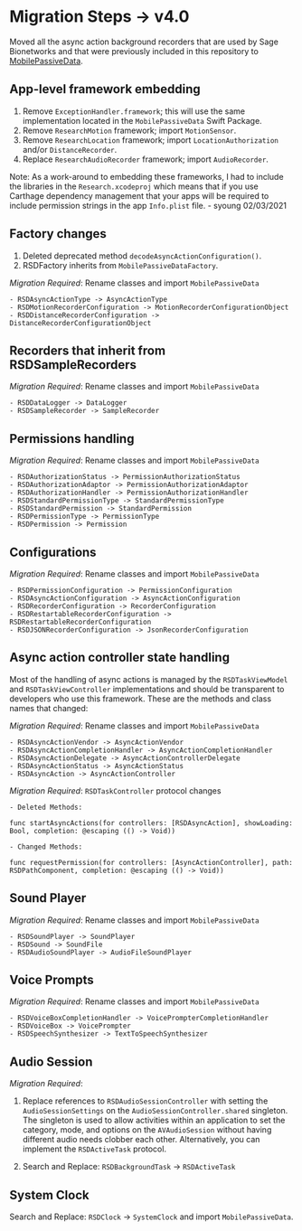 #   Migration Steps -> v4.0

Moved all the async action background recorders that are used by Sage Bionetworks and that were previously
included in this repository to [MobilePassiveData](https://github.com/Sage-Bionetworks/MobilePassiveData-SDK.git).

## App-level framework embedding

1. Remove `ExceptionHandler.framework`; this will use the same implementation located in the
`MobilePassiveData` Swift Package.
2. Remove `ResearchMotion` framework; import `MotionSensor`. 
3. Remove `ResearchLocation` framework; import `LocationAuthorization` and/or `DistanceRecorder`. 
4. Replace `ResearchAudioRecorder` framework; import `AudioRecorder`.

Note: As a work-around to embedding these frameworks, I had to include the libraries in the 
`Research.xcodeproj` which means that if you use Carthage dependency management that your apps will be
required to include permission strings in the app `Info.plist` file. - syoung 02/03/2021

## Factory changes

1. Deleted deprecated method `decodeAsyncActionConfiguration()`.
2. RSDFactory inherits from `MobilePassiveDataFactory`.

*Migration Required*: Rename classes and import `MobilePassiveData`

    - RSDAsyncActionType -> AsyncActionType
    - RSDMotionRecorderConfiguration -> MotionRecorderConfigurationObject
    - RSDDistanceRecorderConfiguration -> DistanceRecorderConfigurationObject

## Recorders that inherit from RSDSampleRecorders

*Migration Required*: Rename classes and import `MobilePassiveData`

    - RSDDataLogger -> DataLogger
    - RSDSampleRecorder -> SampleRecorder

## Permissions handling

*Migration Required*: Rename classes and import `MobilePassiveData`

    - RSDAuthorizationStatus -> PermissionAuthorizationStatus
    - RSDAuthorizationAdaptor -> PermissionAuthorizationAdaptor
    - RSDAuthorizationHandler -> PermissionAuthorizationHandler
    - RSDStandardPermissionType -> StandardPermissionType
    - RSDStandardPermission -> StandardPermission
    - RSDPermissionType -> PermissionType
    - RSDPermission -> Permission
    
## Configurations

*Migration Required*: Rename classes and import `MobilePassiveData`

    - RSDPermissionConfiguration -> PermissionConfiguration
    - RSDAsyncActionConfiguration -> AsyncActionConfiguration
    - RSDRecorderConfiguration -> RecorderConfiguration
    - RSDRestartableRecorderConfiguration -> RSDRestartableRecorderConfiguration
    - RSDJSONRecorderConfiguration -> JsonRecorderConfiguration

## Async action controller state handling

Most of the handling of async actions is managed by the `RSDTaskViewModel` and `RSDTaskViewController`
implementations and should be transparent to developers who use this framework. These are the methods and
class names that changed:

*Migration Required*: Rename classes and import `MobilePassiveData`

    - RSDAsyncActionVendor -> AsyncActionVendor
    - RSDAsyncActionCompletionHandler -> AsyncActionCompletionHandler
    - RSDAsyncActionDelegate -> AsyncActionControllerDelegate
    - RSDAsyncActionStatus -> AsyncActionStatus
    - RSDAsyncAction -> AsyncActionController

*Migration Required*: `RSDTaskController` protocol changes

    - Deleted Methods: 
`func startAsyncActions(for controllers: [RSDAsyncAction], showLoading: Bool, completion: @escaping (() -> Void))`

    - Changed Methods:
`func requestPermission(for controllers: [AsyncActionController], path: RSDPathComponent, completion: @escaping (() -> Void))`

## Sound Player

*Migration Required*: Rename classes and import `MobilePassiveData`
    
    - RSDSoundPlayer -> SoundPlayer
    - RSDSound -> SoundFile
    - RSDAudioSoundPlayer -> AudioFileSoundPlayer
    
## Voice Prompts

*Migration Required*: Rename classes and import `MobilePassiveData`

    - RSDVoiceBoxCompletionHandler -> VoicePrompterCompletionHandler
    - RSDVoiceBox -> VoicePrompter
    - RSDSpeechSynthesizer -> TextToSpeechSynthesizer
    
## Audio Session

*Migration Required*: 

1. Replace references to `RSDAudioSessionController` with setting the `AudioSessionSettings` on the 
    `AudioSessionController.shared` singleton. The singleton is used to allow activities within an application 
    to set the category, mode, and options on the `AVAudioSession` without having different audio needs clobber 
    each other. Alternatively, you can implement the `RSDActiveTask` protocol.
    
2. Search and Replace: `RSDBackgroundTask` -> `RSDActiveTask`

## System Clock

Search and Replace: `RSDClock` -> `SystemClock` and import `MobilePassiveData`.


